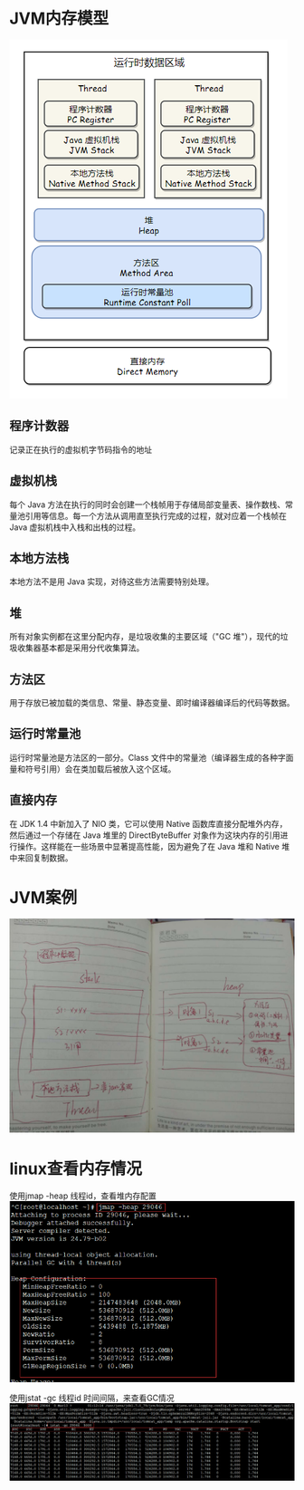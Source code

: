 # JVM内存模型
![JVM内存模型](https://github.com/liuyanliang2015/BertNote/blob/master/pics/JVM.png)

## 程序计数器
记录正在执行的虚拟机字节码指令的地址
## 虚拟机栈
每个 Java 方法在执行的同时会创建一个栈帧用于存储局部变量表、操作数栈、常量池引用等信息。每一个方法从调用直至执行完成的过程，就对应着一个栈帧在 Java 虚拟机栈中入栈和出栈的过程。
## 本地方法栈
本地方法不是用 Java 实现，对待这些方法需要特别处理。
## 堆
所有对象实例都在这里分配内存，是垃圾收集的主要区域（"GC 堆"），现代的垃圾收集器基本都是采用分代收集算法。
## 方法区
用于存放已被加载的类信息、常量、静态变量、即时编译器编译后的代码等数据。
## 运行时常量池
运行时常量池是方法区的一部分。Class 文件中的常量池（编译器生成的各种字面量和符号引用）会在类加载后被放入这个区域。
## 直接内存
在 JDK 1.4 中新加入了 NIO 类，它可以使用 Native 函数库直接分配堆外内存，然后通过一个存储在 Java 堆里的 DirectByteBuffer 对象作为这块内存的引用进行操作。这样能在一些场景中显著提高性能，因为避免了在 Java 堆和 Native 堆中来回复制数据。

# JVM案例
![JVM内存模型案例](https://github.com/liuyanliang2015/BertNote/blob/master/pics/JVM-demo.png)

# linux查看内存情况
使用jmap -heap 线程id，查看堆内存配置 <br>
![linux查看堆配置](https://github.com/liuyanliang2015/BertNote/blob/master/pics/jmap-heap.png) <br>

使用jstat -gc 线程id  时间间隔，来查看GC情况 <br>
![linux查看GC情况](https://github.com/liuyanliang2015/BertNote/blob/master/pics/jstat-gc.png)




